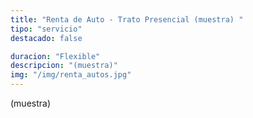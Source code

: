```yaml
---
title: "Renta de Auto - Trato Presencial (muestra) "
tipo: "servicio"
destacado: false

duracion: "Flexible"
descripcion: "(muestra)"
img: "/img/renta_autos.jpg"
---
```


(muestra)
